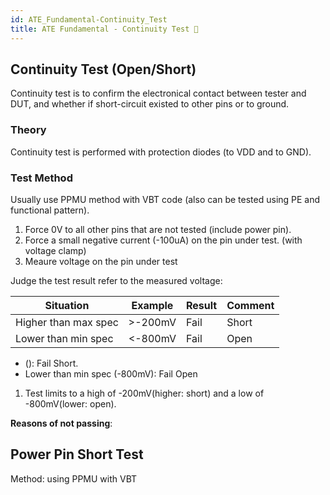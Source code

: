 ```yaml
---
id: ATE_Fundamental-Continuity_Test
title: ATE Fundamental - Continuity Test 🚧
---
```


## Continuity Test (Open/Short)

Continuity test is to confirm the electronical contact between tester and DUT, and whether if short-circuit existed to other pins or to ground.

### Theory

Continuity test is performed with protection diodes (to VDD and to GND). 

### Test Method

Usually use PPMU method with VBT code (also can be tested using PE and functional pattern).

1. Force 0V to all other pins that are not tested (include power pin).
2. Force a small negative current (-100uA) on the pin under test. (with voltage clamp)
3. Meaure voltage on the pin under test

Judge the test result refer to the measured voltage:

|Situation|Example|Result|Comment|
|-|-|-|-|
|Higher than max spec|>-200mV|Fail|Short|
|Lower than min spec|<-800mV|Fail|Open|




  -  (): Fail Short.
  - Lower than min spec (-800mV): Fail Open

1. Test limits to a high of -200mV(higher: short) and a low of -800mV(lower: open).



**Reasons of not passing**: 



## Power Pin Short Test

Method: using PPMU with VBT

